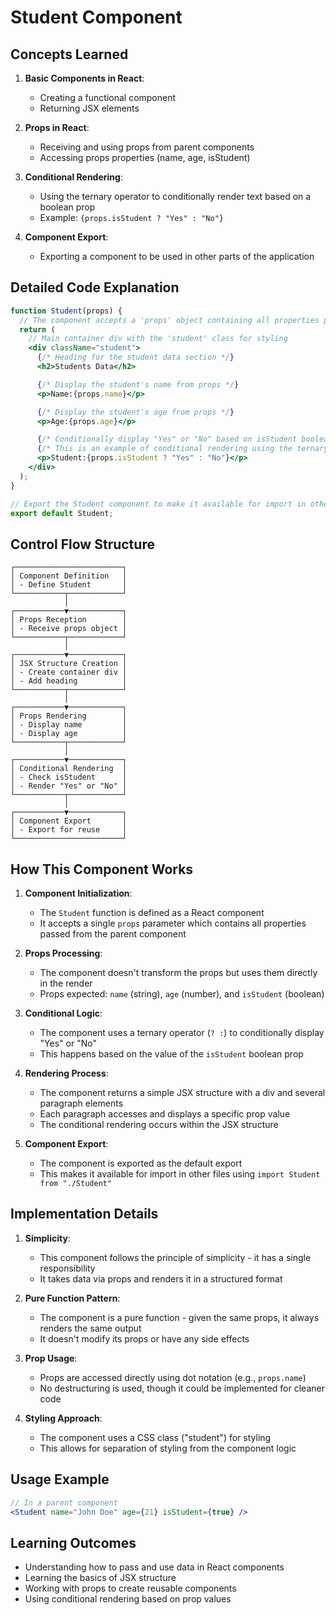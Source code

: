 # Student Component

## Concepts Learned

1. **Basic Components in React**:

   - Creating a functional component
   - Returning JSX elements

2. **Props in React**:

   - Receiving and using props from parent components
   - Accessing props properties (name, age, isStudent)

3. **Conditional Rendering**:

   - Using the ternary operator to conditionally render text based on a boolean prop
   - Example: `{props.isStudent ? "Yes" : "No"}`

4. **Component Export**:
   - Exporting a component to be used in other parts of the application

## Detailed Code Explanation

```jsx
function Student(props) {
  // The component accepts a 'props' object containing all properties passed from parent
  return (
    // Main container div with the 'student' class for styling
    <div className="student">
      {/* Heading for the student data section */}
      <h2>Students Data</h2>

      {/* Display the student's name from props */}
      <p>Name:{props.name}</p>

      {/* Display the student's age from props */}
      <p>Age:{props.age}</p>

      {/* Conditionally display "Yes" or "No" based on isStudent boolean prop */}
      {/* This is an example of conditional rendering using the ternary operator */}
      <p>Student:{props.isStudent ? "Yes" : "No"}</p>
    </div>
  );
}

// Export the Student component to make it available for import in other files
export default Student;
```

## Control Flow Structure

```
┌────────────────────────┐
│ Component Definition   │
│ - Define Student       │
└───────────┬────────────┘
            │
┌───────────▼────────────┐
│ Props Reception        │
│ - Receive props object │
└───────────┬────────────┘
            │
┌───────────▼────────────┐
│ JSX Structure Creation │
│ - Create container div │
│ - Add heading          │
└───────────┬────────────┘
            │
┌───────────▼────────────┐
│ Props Rendering        │
│ - Display name         │
│ - Display age          │
└───────────┬────────────┘
            │
┌───────────▼────────────┐
│ Conditional Rendering  │
│ - Check isStudent      │
│ - Render "Yes" or "No" │
└───────────┬────────────┘
            │
┌───────────▼────────────┐
│ Component Export       │
│ - Export for reuse     │
└────────────────────────┘
```

## How This Component Works

1. **Component Initialization**:

   - The `Student` function is defined as a React component
   - It accepts a single `props` parameter which contains all properties passed from the parent component

2. **Props Processing**:

   - The component doesn't transform the props but uses them directly in the render
   - Props expected: `name` (string), `age` (number), and `isStudent` (boolean)

3. **Conditional Logic**:

   - The component uses a ternary operator (`? :`) to conditionally display "Yes" or "No"
   - This happens based on the value of the `isStudent` boolean prop

4. **Rendering Process**:

   - The component returns a simple JSX structure with a div and several paragraph elements
   - Each paragraph accesses and displays a specific prop value
   - The conditional rendering occurs within the JSX structure

5. **Component Export**:
   - The component is exported as the default export
   - This makes it available for import in other files using `import Student from "./Student"`

## Implementation Details

1. **Simplicity**:

   - This component follows the principle of simplicity - it has a single responsibility
   - It takes data via props and renders it in a structured format

2. **Pure Function Pattern**:

   - The component is a pure function - given the same props, it always renders the same output
   - It doesn't modify its props or have any side effects

3. **Prop Usage**:

   - Props are accessed directly using dot notation (e.g., `props.name`)
   - No destructuring is used, though it could be implemented for cleaner code

4. **Styling Approach**:
   - The component uses a CSS class ("student") for styling
   - This allows for separation of styling from the component logic

## Usage Example

```jsx
// In a parent component
<Student name="John Doe" age={21} isStudent={true} />
```

## Learning Outcomes

- Understanding how to pass and use data in React components
- Learning the basics of JSX structure
- Working with props to create reusable components
- Using conditional rendering based on prop values
